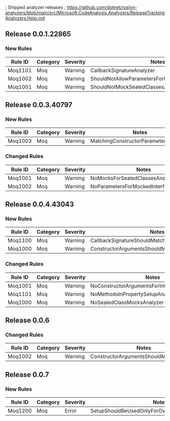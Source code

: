 ﻿; Shipped analyzer releases
; https://github.com/dotnet/roslyn-analyzers/blob/main/src/Microsoft.CodeAnalysis.Analyzers/ReleaseTrackingAnalyzers.Help.md

## Release 0.0.1.22865

### New Rules

Rule ID | Category | Severity | Notes
--------|----------|----------|-------
Moq1101 | Moq | Warning | CallbackSignatureAnalyzer
Moq1002 | Moq | Warning | ShouldNotAllowParametersForMockedInterfaceAnalyzer
Moq1001 | Moq | Warning | ShouldNotMockSealedClassesAnalyzer

## Release 0.0.3.40797

### New Rules

Rule ID | Category | Severity | Notes
--------|----------|----------|-------
Moq1003 | Moq | Warning | MatchingConstructorParametersAnalyzer

### Changed Rules

Rule ID | Category | Severity | Notes
--------|----------|----------|-------
Moq1001 | Moq | Warning | NoMocksForSealedClassesAnalyzer
Moq1002 | Moq | Warning | NoParametersForMockedInterfacesAnalyzer

## Release 0.0.4.43043

### New Rules

Rule ID | Category | Severity | Notes
--------|----------|----------|-------
Moq1100 | Moq | Warning | CallbackSignatureShouldMatchMockedMethodAnalyzer
Moq1000 | Moq | Warning | ConstructorArgumentsShouldMatchAnalyzer

### Changed Rules

Rule ID | Category | Severity | Notes
--------|----------|----------|-------
Moq1001 | Moq | Warning | NoConstructorArgumentsForInterfaceMockAnalyzer
Moq1101 | Moq | Warning | NoMethodsInPropertySetupAnalyzer
Moq1000 | Moq | Warning | NoSealedClassMocksAnalyzer

## Release 0.0.6

### Changed Rules

Rule ID | Category | Severity | Notes
--------|----------|----------|-------
Moq1002 | Moq | Warning | ConstructorArgumentsShouldMatchAnalyzer

## Release 0.0.7

### New Rules

Rule ID | Category | Severity | Notes
--------|----------|----------|-------
Moq1200 | Moq | Error | SetupShouldBeUsedOnlyForOverridableMembersAnalyzer
